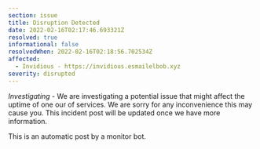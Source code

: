 ```yaml
---
section: issue
title: Disruption Detected
date: 2022-02-16T02:17:46.693321Z
resolved: true
informational: false
resolvedWhen: 2022-02-16T02:18:56.702534Z
affected:
  - Invidious - https://invidious.esmailelbob.xyz
severity: disrupted
---
```

*Investigating* - We are investigating a potential issue that might affect the uptime of one our of services. We are sorry for any inconvenience this may cause you. This incident post will be updated once we have more information.

This is an automatic post by a monitor bot.
        